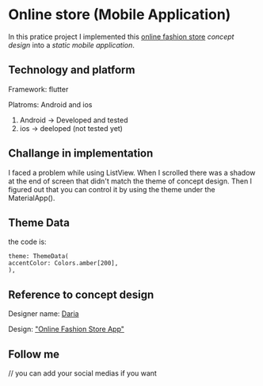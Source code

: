 # Online store (Mobile Application)

In this pratice project I implemented this 
[online fashion store](https://dribbble.com/shots/8138861-Fashion-Online-App-Store) *concept design* into a *static mobile application*.

## Technology and platform
Framework: flutter

Platroms: Android and ios
1. Android -> Developed and tested
2. ios -> deeloped (not tested yet)

## Challange in implementation
I faced a problem while using ListView. When I scrolled there was a shadow at the end of screen that didn't match the theme of concept design. Then I figured out that you can control it by using the theme under the MaterialApp().


## Theme Data
the code is: 
```
theme: ThemeData(
accentColor: Colors.amber[200],
),
```

## Reference to concept design
Designer name: 
[Daria](https://dribbble.com/Vostres)

Design: ["Online Fashion Store App"](ttps://dribbble.com/shots/8138861-Fashion-Online-App-Store)

## Follow me
// you can add your social medias if you want